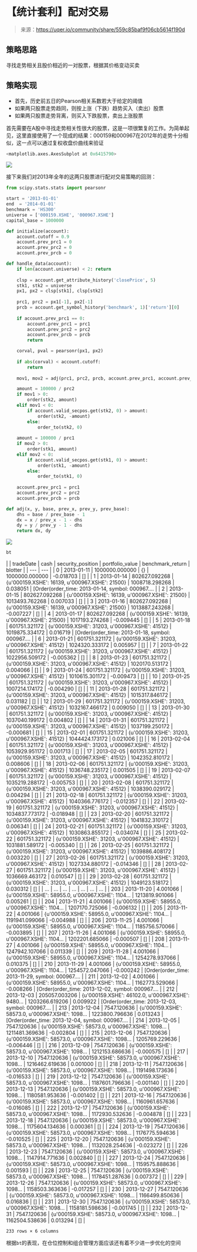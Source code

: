 

# 【统计套利】配对交易

> 来源：https://uqer.io/community/share/559c85baf9f06cb5614f190d

## 策略思路

寻找走势相关且股价相近的一对股票，根据其价格变动买卖

## 策略实现

+ 首先，历史前五日的Pearson相关系数若大于给定的阈值
+ 如果两只股票走势趋同，则按上涨（下跌）趋势买入（卖出）股票
+ 如果两只股票走势背离，则买入下跌股票，卖出上涨股票

首先需要在A股中寻找走势相关性很大的股票，这是一项很繁复的工作。为简单起见，这里直接使用了一个现成的结果：000159和000967在2012年的走势十分相似，这一点可以通过复权收盘价曲线来验证

```py
<matplotlib.axes.AxesSubplot at 0x6415790>
```

![](img/AbSpKHKNDdg4AAAAAElFTkSuQmCC.png)

接下来我们对2013年全年的这两只股票进行配对交易策略的回测：

```py
from scipy.stats.stats import pearsonr

start = '2013-01-01'
end  = '2014-01-01'
benchmark = 'HS300'
universe = ['000159.XSHE', '000967.XSHE']
capital_base = 1000000

def initialize(account):
    account.cutoff = 0.9
    account.prev_prc1 = 0
    account.prev_prc2 = 0
    account.prev_prcb = 0

def handle_data(account):
    if len(account.universe) < 2: return
    
    clsp = account.get_attribute_history('closePrice', 5)
    stk1, stk2 = universe
    px1, px2 = clsp[stk1], clsp[stk2]
       
    prc1, prc2 = px1[-1], px2[-1]
    prcb = account.get_symbol_history('benchmark', 1)['return'][0]
    
    if account.prev_prc1 == 0:
        account.prev_prc1 = prc1
        account.prev_prc2 = prc2
        account.prev_prcb = prcb
        return

    corval, pval = pearsonr(px1, px2)
    
    if abs(corval) < account.cutoff:
        return
    
    mov1, mov2 = adj(prc1, prc2, prcb, account.prev_prc1, account.prev_prc2, account.prev_prcb)

    amount = 100000 / prc2    
    if mov1 > 0:
        order(stk2, amount)
    elif mov1 < 0:
        if account.valid_secpos.get(stk2, 0) > amount:
            order(stk2, -amount)
        else:
            order_to(stk2, 0)
            
    amount = 100000 / prc1
    if mov2 > 0:
        order(stk1, amount)
    elif mov2 < 0:
        if account.valid_secpos.get(stk1, 0) > amount:
            order(stk1, -amount)
        else:
            order_to(stk1, 0)
    
    account.prev_prc1 = prc1
    account.prev_prc2 = prc2
    account.prev_prcb = prcb

def adj(x, y, base, prev_x, prev_y, prev_base):
    dhs = base / prev_base - 1
    dx = x / prev_x - 1 - dhs
    dy = y / prev_y - 1 - dhs
    return dx, dy
```

![](img/20160730103602.jpg)

```py
bt
```


| | tradeDate | cash | security_position | portfolio_value | benchmark_return | blotter |
| --- | --- |
| 0   | 2013-01-11 |  1000000.000000 |                                                 {} |  1000000.000000 | -0.018703 |                                                 [] |
| 1   | 2013-01-14 |   802627.092268 |     {u'000159.XSHE': 16139, u'000967.XSHE': 21500} |  1008718.298268 |  0.038051 |  [Order(order_time: 2013-01-14, symbol: 000967.... |
| 2   | 2013-01-15 |   802627.092268 |     {u'000159.XSHE': 16139, u'000967.XSHE': 21500} |  1013493.762268 |  0.007033 |                                                 [] |
| 3   | 2013-01-16 |   802627.092268 |     {u'000159.XSHE': 16139, u'000967.XSHE': 21500} |  1013887.243268 | -0.007227 |                                                 [] |
| 4   | 2013-01-17 |   802627.092268 |     {u'000159.XSHE': 16139, u'000967.XSHE': 21500} |  1017193.274268 | -0.009445 |                                                 [] |
| 5   | 2013-01-18 |   601751.321172 |     {u'000159.XSHE': 31203, u'000967.XSHE': 41512} |  1019875.334172 |  0.016719 |  [Order(order_time: 2013-01-18, symbol: 000967.... |
| 6   | 2013-01-21 |   601751.321172 |     {u'000159.XSHE': 31203, u'000967.XSHE': 41512} |  1024320.333172 |  0.005957 |                                                 [] |
| 7   | 2013-01-22 |   601751.321172 |     {u'000159.XSHE': 31203, u'000967.XSHE': 41512} |  1022956.509172 | -0.005362 |                                                 [] |
| 8   | 2013-01-23 |   601751.321172 |     {u'000159.XSHE': 31203, u'000967.XSHE': 41512} |  1020170.513172 |  0.004066 |                                                 [] |
| 9   | 2013-01-24 |   601751.321172 |     {u'000159.XSHE': 31203, u'000967.XSHE': 41512} |  1010615.301172 | -0.009473 |                                                 [] |
| 10  | 2013-01-25 |   601751.321172 |     {u'000159.XSHE': 31203, u'000967.XSHE': 41512} |  1007214.174172 | -0.004290 |                                                 [] |
| 11  | 2013-01-28 |   601751.321172 |     {u'000159.XSHE': 31203, u'000967.XSHE': 41512} |  1015317.846172 |  0.031182 |                                                 [] |
| 12  | 2013-01-29 |   601751.321172 |     {u'000159.XSHE': 31203, u'000967.XSHE': 41512} |  1032167.466172 |  0.009050 |                                                 [] |
| 13  | 2013-01-30 |   601751.321172 |     {u'000159.XSHE': 31203, u'000967.XSHE': 41512} |  1037040.199172 |  0.004802 |                                                 [] |
| 14  | 2013-01-31 |   601751.321172 |     {u'000159.XSHE': 31203, u'000967.XSHE': 41512} |  1037199.250172 | -0.000681 |                                                 [] |
| 15  | 2013-02-01 |   601751.321172 |     {u'000159.XSHE': 31203, u'000967.XSHE': 41512} |  1044424.173172 |  0.021006 |                                                 [] |
| 16  | 2013-02-04 |   601751.321172 |     {u'000159.XSHE': 31203, u'000967.XSHE': 41512} |  1053929.951172 |  0.001713 |                                                 [] |
| 17  | 2013-02-05 |   601751.321172 |     {u'000159.XSHE': 31203, u'000967.XSHE': 41512} |  1042352.810172 |  0.008606 |                                                 [] |
| 18  | 2013-02-06 |   601751.321172 |     {u'000159.XSHE': 31203, u'000967.XSHE': 41512} |  1036748.235172 |  0.001505 |                                                 [] |
| 19  | 2013-02-07 |   601751.321172 |     {u'000159.XSHE': 31203, u'000967.XSHE': 41512} |  1035219.288172 | -0.005753 |                                                 [] |
| 20  | 2013-02-08 |   601751.321172 |     {u'000159.XSHE': 31203, u'000967.XSHE': 41512} |  1038390.029172 |  0.004294 |                                                 [] |
| 21  | 2013-02-18 |   601751.321172 |     {u'000159.XSHE': 31203, u'000967.XSHE': 41512} |  1040366.776172 | -0.012357 |                                                 [] |
| 22  | 2013-02-19 |   601751.321172 |     {u'000159.XSHE': 31203, u'000967.XSHE': 41512} |  1034837.773172 | -0.018948 |                                                 [] |
| 23  | 2013-02-20 |   601751.321172 |     {u'000159.XSHE': 31203, u'000967.XSHE': 41512} |  1041832.310172 |  0.006341 |                                                 [] |
| 24  | 2013-02-21 |   601751.321172 |     {u'000159.XSHE': 31203, u'000967.XSHE': 41512} |  1030863.855172 | -0.034074 |                                                 [] |
| 25  | 2013-02-22 |   601751.321172 |     {u'000159.XSHE': 31203, u'000967.XSHE': 41512} |  1031881.589172 | -0.005340 |                                                 [] |
| 26  | 2013-02-25 |   601751.321172 |     {u'000159.XSHE': 31203, u'000967.XSHE': 41512} |  1039886.408172 |  0.003220 |                                                 [] |
| 27  | 2013-02-26 |   601751.321172 |     {u'000159.XSHE': 31203, u'000967.XSHE': 41512} |  1027334.880172 | -0.014346 |                                                 [] |
| 28  | 2013-02-27 |   601751.321172 |     {u'000159.XSHE': 31203, u'000967.XSHE': 41512} |  1036669.463172 |  0.010547 |                                                 [] |
| 29  | 2013-02-28 |   601751.321172 |     {u'000159.XSHE': 31203, u'000967.XSHE': 41512} |  1049123.518172 |  0.030312 |                                                 [] |
| ... | ... | ... | ... | ... | ... | ... |
| 203 | 2013-11-20 |        4.001066 |  {u'000159.XSHE': 58955.0, u'000967.XSHE': 1104... |  1213819.901066 |  0.005261 |                                                 [] |
| 204 | 2013-11-21 |        4.001066 |  {u'000159.XSHE': 58955.0, u'000967.XSHE': 1104... |  1207170.725066 | -0.006132 |                                                 [] |
| 205 | 2013-11-22 |        4.001066 |  {u'000159.XSHE': 58955.0, u'000967.XSHE': 1104... |  1191941.099066 | -0.004988 |                                                 [] |
| 206 | 2013-11-25 |        4.001066 |  {u'000159.XSHE': 58955.0, u'000967.XSHE': 1104... |  1185756.570066 | -0.003895 |                                                 [] |
| 207 | 2013-11-26 |        4.001066 |  {u'000159.XSHE': 58955.0, u'000967.XSHE': 1104... |  1202201.685066 | -0.000507 |                                                 [] |
| 208 | 2013-11-27 |        4.001066 |  {u'000159.XSHE': 58955.0, u'000967.XSHE': 1104... |  1247942.107066 |  0.011339 |                                                 [] |
| 209 | 2013-11-28 |        4.001066 |  {u'000159.XSHE': 58955.0, u'000967.XSHE': 1104... |  1254278.937066 |  0.010375 |                                                 [] |
| 210 | 2013-11-29 |        4.001066 |  {u'000159.XSHE': 58955.0, u'000967.XSHE': 1104... |  1254572.047066 | -0.000242 |  [Order(order_time: 2013-11-29, symbol: 000967.... |
| 211 | 2013-12-02 |        4.001066 |  {u'000159.XSHE': 58955.0, u'000967.XSHE': 1104... |  1162773.529066 | -0.008266 |  [Order(order_time: 2013-12-02, symbol: 000967.... |
| 212 | 2013-12-03 |   205057.003206 |  {u'000159.XSHE': 46102.0, u'000967.XSHE': 9480... |  1203266.619206 |  0.009922 |  [Order(order_time: 2013-12-03, symbol: 000967.... |
| 213 | 2013-12-04 |     7547.120636 |  {u'000159.XSHE': 58573.0, u'000967.XSHE': 1098... |  1223800.796636 |  0.013243 |  [Order(order_time: 2013-12-04, symbol: 000967.... |
| 214 | 2013-12-05 |     7547.120636 |  {u'000159.XSHE': 58573.0, u'000967.XSHE': 1098... |  1211481.369636 | -0.002804 |                                                 [] |
| 215 | 2013-12-06 |     7547.120636 |  {u'000159.XSHE': 58573.0, u'000967.XSHE': 1098... |  1205769.229636 | -0.006446 |                                                 [] |
| 216 | 2013-12-09 |     7547.120636 |  {u'000159.XSHE': 58573.0, u'000967.XSHE': 1098... |  1212153.686636 | -0.000575 |                                                 [] |
| 217 | 2013-12-10 |     7547.120636 |  {u'000159.XSHE': 58573.0, u'000967.XSHE': 1098... |  1216462.619636 |  0.001000 |                                                 [] |
| 218 | 2013-12-11 |     7547.120636 |  {u'000159.XSHE': 58573.0, u'000967.XSHE': 1098... |  1191498.173636 | -0.016533 |                                                 [] |
| 219 | 2013-12-12 |     7547.120636 |  {u'000159.XSHE': 58573.0, u'000967.XSHE': 1098... |  1187601.796636 | -0.001140 |                                                 [] |
| 220 | 2013-12-13 |     7547.120636 |  {u'000159.XSHE': 58573.0, u'000967.XSHE': 1098... |  1180581.953636 | -0.001402 |                                                 [] |
| 221 | 2013-12-16 |     7547.120636 |  {u'000159.XSHE': 58573.0, u'000967.XSHE': 1098... |  1160961.657636 | -0.016085 |                                                 [] |
| 222 | 2013-12-17 |     7547.120636 |  {u'000159.XSHE': 58573.0, u'000967.XSHE': 1098... |  1172930.532636 | -0.004878 |                                                 [] |
| 223 | 2013-12-18 |     7547.120636 |  {u'000159.XSHE': 58573.0, u'000967.XSHE': 1098... |  1175604.134636 |  0.000361 |                                                 [] |
| 224 | 2013-12-19 |     7547.120636 |  {u'000159.XSHE': 58573.0, u'000967.XSHE': 1098... |  1176775.594636 | -0.010525 |                                                 [] |
| 225 | 2013-12-20 |     7547.120636 |  {u'000159.XSHE': 58573.0, u'000967.XSHE': 1098... |  1132028.254636 | -0.023272 |                                                 [] |
| 226 | 2013-12-23 |     7547.120636 |  {u'000159.XSHE': 58573.0, u'000967.XSHE': 1098... |  1147914.771636 |  0.002840 |                                                 [] |
| 227 | 2013-12-24 |     7547.120636 |  {u'000159.XSHE': 58573.0, u'000967.XSHE': 1098... |  1159575.888636 |  0.001593 |                                                 [] |
| 228 | 2013-12-25 |     7547.120636 |  {u'000159.XSHE': 58573.0, u'000967.XSHE': 1098... |  1178451.287636 |  0.007372 |                                                 [] |
| 229 | 2013-12-26 |     7547.120636 |  {u'000159.XSHE': 58573.0, u'000967.XSHE': 1098... |  1158503.363636 | -0.017257 |                                                 [] |
| 230 | 2013-12-27 |     7547.120636 |  {u'000159.XSHE': 58573.0, u'000967.XSHE': 1098... |  1166499.850636 |  0.016836 |                                                 [] |
| 231 | 2013-12-30 |     7547.120636 |  {u'000159.XSHE': 58573.0, u'000967.XSHE': 1098... |  1158181.598636 | -0.001745 |                                                 [] |
| 232 | 2013-12-31 |     7547.120636 |  {u'000159.XSHE': 58573.0, u'000967.XSHE': 1098... |  1162504.538636 |  0.013294 |                                                 [] |

```
233 rows × 6 columns
```

根据`bt`的表现，在仓位控制和组合管理方面应该还有着不少进一步优化的空间


